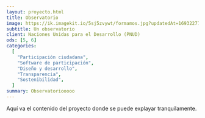 ```yaml
---
layout: proyecto.html
title: Observatorio
image: https://ik.imagekit.io/5sj5zvywt/formamos.jpg?updatedAt=1693227703424
subtitle: Un observatorio
client: Naciones Unidas para el Desarrollo (PNUD)
ods: [5, 6]
categories:
  [
    "Participación ciudadana",
    "Software de participación",
    "Diseño y desarrollo",
    "Transparencia",
    "Sostenibilidad",
  ]
summary: Observatoriooooo
---
```


Aquí va el contenido del proyecto donde se puede explayar tranquilamente.
